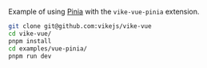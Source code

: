 Example of using [Pinia](https://pinia.vuejs.org) with the `vike-vue-pinia` extension.

```bash
git clone git@github.com:vikejs/vike-vue
cd vike-vue/
pnpm install
cd examples/vue-pinia/
pnpm run dev
```

